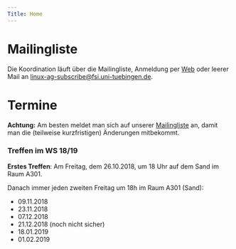 ```yaml
---
Title: Home
---
```


# Mailingliste

Die Koordination läuft über die Mailingliste, Anmeldung per
[Web](https://www.fsi.uni-tuebingen.de/mailman/listinfo/linux-ag/) oder leerer
Mail an <linux-ag-subscribe@fsi.uni-tuebingen.de>.

# Termine

**Achtung:** Am besten meldet man sich auf unserer
[Mailingliste](https://www.fsi.uni-tuebingen.de/mailman/listinfo/linux-ag/) an,
damit man die (teilweise kurzfristigen) Änderungen mitbekommt.

### Treffen im WS 18/19

**Erstes Treffen**: Am Freitag, dem 26.10.2018, um 18 Uhr auf dem Sand im Raum
A301.

Danach immer jeden zweiten Freitag um 18h im Raum A301 (Sand):
- 09.11.2018
- 23.11.2018
- 07.12.2018
- 21.12.2018 (noch nicht sicher)
- 18.01.2019
- 01.02.2019
